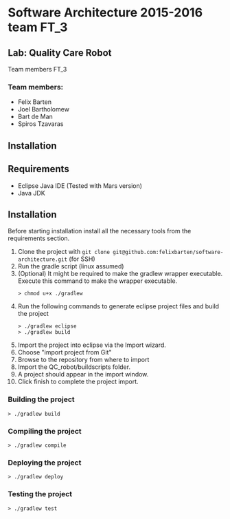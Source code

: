 # Software Architecture 2015-2016 team FT_3
## Lab: Quality Care Robot

Team members FT_3

### Team members:
* Felix Barten
* Joel Bartholomew
* Bart de Man
* Spiros Tzavaras

## Installation

## Requirements

* Eclipse Java IDE (Tested with Mars version) 
* Java JDK

## Installation

Before starting installation install all the necessary tools from the requirements section.

1. Clone the project with `git clone git@github.com:felixbarten/software-architecture.git` (for SSH) 
2. Run the gradle script (linux assumed) 
3. (Optional) It might be required to make the gradlew wrapper executable. Execute this command to make the wrapper executable.
    ```
    > chmod u+x ./gradlew
    ```
4. Run the following commands to generate eclipse project files and build the project
    ```
    > ./gradlew eclipse
    > ./gradlew build
    ```
5. Import the project into eclipse via the Import wizard. 
6. Choose "import project from Git" 
7. Browse to the repository from where to import
8. Import the QC_robot/buildscripts folder.
9. A project should appear in the import window.
10. Click finish to complete the project import. 

### Building the project

```
> ./gradlew build
```

### Compiling the project

```
> ./gradlew compile
```

### Deploying the project

```
> ./gradlew deploy
```

### Testing the project

```
> ./gradlew test
```


